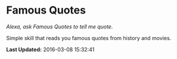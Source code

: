 # Famous Quotes
*Alexa, ask Famous Quotes to tell me quote.*

Simple skill that reads you famous quotes from history and movies.

**Last Updated:** 2016-03-08 15:32:41